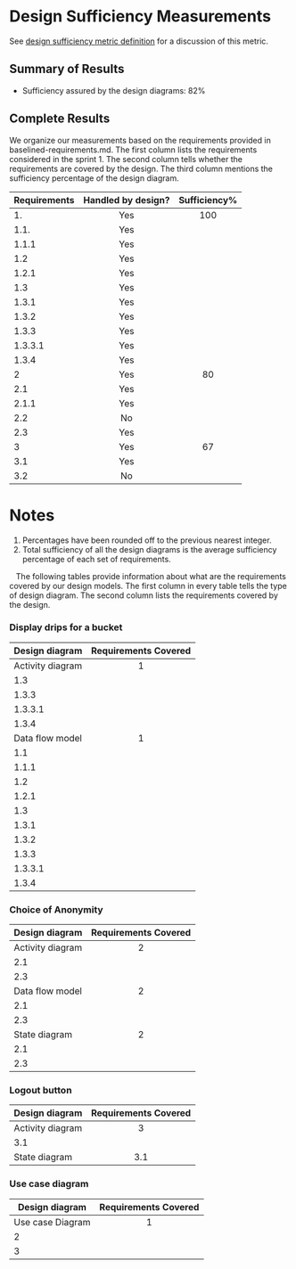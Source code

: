 # Design Sufficiency Measurements 

See [design sufficiency metric definition](../metric-definitions/design-sufficiency-metric.md) for a discussion of this metric.

## Summary of Results

* Sufficiency assured by the design diagrams: 82%

## Complete Results

We organize our measurements based on the requirements provided in baselined-requirements.md. The first column lists the requirements considered in the sprint 1. The second column tells whether the requirements are covered by the design. The third column mentions the sufficiency percentage of the design diagram.

Requirements | Handled by design? | Sufficiency%
--- | :---: | :---:
1. | Yes | 100
1.1. | Yes
1.1.1 | Yes
1.2 | Yes
1.2.1 | Yes
1.3 | Yes
1.3.1 | Yes 
1.3.2 | Yes 
1.3.3 | Yes 
1.3.3.1 | Yes 
1.3.4 | Yes 
2 | Yes | 80
2.1 | Yes 
2.1.1 | Yes 
2.2 | No
2.3 | Yes 
3 | Yes | 67
3.1 | Yes 
3.2 | No

# Notes
1.	Percentages have been rounded off to the previous nearest integer.
2.	Total sufficiency of all the design diagrams is the average sufficiency percentage of each set of requirements.

&nbsp;&nbsp;&nbsp;The following tables provide information about what are the requirements covered by our design models. The first column in every table tells the type of design diagram. The second column lists the requirements covered by the design.

### Display drips for a bucket
Design diagram |	Requirements Covered
--- | :---:
Activity diagram |	1
 | 1.3
 | 1.3.3
 | 1.3.3.1
 | 1.3.4
Data flow model |	1
 | 1.1
 | 1.1.1
 | 1.2
 | 1.2.1
 | 1.3
 | 1.3.1
 | 1.3.2
 | 1.3.3
 | 1.3.3.1
 | 1.3.4

### Choice of Anonymity
Design diagram |	Requirements Covered
--- | :---:
Activity diagram |	2
 | 2.1
 | 2.3
Data flow model | 2
 | 2.1
 | 2.3
State diagram |	2
 | 2.1
 | 2.3

### Logout button
Design diagram |	Requirements Covered
--- | :---:
Activity diagram |	3
 | 3.1
State diagram |	3.1
 

### Use case diagram
Design diagram |	Requirements Covered
--- | :---:
Use case Diagram |	1
 | 2
 | 3



